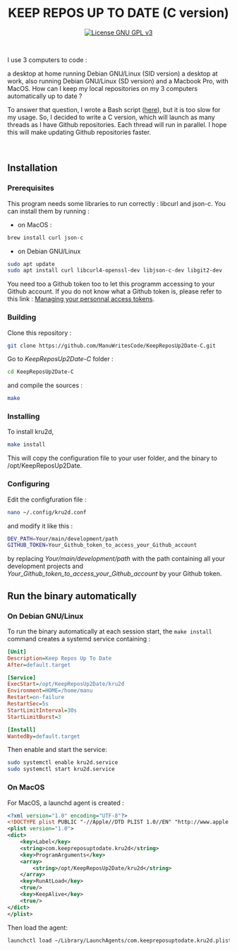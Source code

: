 <h1 align="center">KEEP REPOS UP TO DATE (C version)</h1>

<p align="center">
    <a href="http://www.gnu.org/licenses/gpl-3.0" alt="License GNU GPL v3"><img alt="License GNU GPL v3" src="https://img.shields.io/badge/License-GPL%20v3-blue.svg"></a>
</p>

<br />

I use 3 computers to code :

a desktop at home running Debian GNU/Linux (SID version)
a desktop at work, also running Debian GNU/Linux (SD version)
and a Macbook Pro, with MacOS.
How can I keep my local repositories on my 3 computers automatically up to date ?

To answer that question, I wrote a Bash script ([here](https://github.com/ManuWritesCode/KeepReposUp2Date)), but it is too slow for my usage. 
So, I decided to write a C version, which will launch as many threads as I have Github repositories. Each thread will run in parallel. I hope this will make updating Github repositories faster.

<br />

## Installation

### Prerequisites

This program needs some libraries to run correctly : libcurl and json-c.
You can install them by running :

- on MacOS :
```bash
brew install curl json-c
```

- on Debian GNU/Linux
```bash
sudo apt update
sudo apt install curl libcurl4-openssl-dev libjson-c-dev libgit2-dev
```
You need too a Github token too to let this programm accessing to your Github account. If you do not know what a Github token is, please refer to this link : [Managing your personnal access tokens](https://docs.github.com/fr/authentication/keeping-your-account-and-data-secure/managing-your-personal-access-tokens).

### Building

Clone this repository :

```bash
git clone https://github.com/ManuWritesCode/KeepReposUp2Date-C.git
```

Go to _KeepReposUp2Date-C_ folder :

```bash
cd KeepReposUp2Date-C
```

and compile the sources :

```bash
make
```

### Installing

To install kru2d, 

```bash
make install
```

This will copy the configuration file to your user folder, and the binary to /opt/KeepReposUp2Date.

### Configuring

Edit the configfuration file :

```bash
nano ~/.config/kru2d.conf
```

and modify it like this :

```bash
DEV_PATH=Your/main/development/path
GITHUB_TOKEN=Your_Github_token_to_access_your_Github_account
```

by replacing _Your/main/development/path_ with the path containing all your development projects and _Your_Github_token_to_access_your_Github_account_ by your Github token.

## Run the binary automatically

### On Debian GNU/Linux

To run the binary automatically at each session start, the `make install` command creates a systemd service containing :

```ini
[Unit]
Description=Keep Repos Up To Date
After=default.target

[Service]
ExecStart=/opt/KeepReposUp2Date/kru2d
Environment=HOME=/home/manu
Restart=on-failure
RestartSec=5s
StartLimitInterval=30s
StartLimitBurst=3

[Install]
WantedBy=default.target
```

Then enable and start the service:

```bash
sudo systemctl enable kru2d.service
sudo systemctl start kru2d.service
```

### On MacOS

For MacOS, a launchd agent is created :

```xml
<?xml version="1.0" encoding="UTF-8"?>
<!DOCTYPE plist PUBLIC "-//Apple//DTD PLIST 1.0//EN" "http://www.apple.com/DTDs/PropertyList-1.0.dtd">
<plist version="1.0">
<dict>
    <key>Label</key>
    <string>com.keepreposuptodate.kru2d</string>
    <key>ProgramArguments</key>
    <array>
        <string>/opt/KeepReposUp2Date/kru2d</string>
    </array>
    <key>RunAtLoad</key>
    <true/>
    <key>KeepAlive</key>
    <true/>
</dict>
</plist>
```

Then load the agent:

```bash
launchctl load ~/Library/LaunchAgents/com.keepreposuptodate.kru2d.plist
```